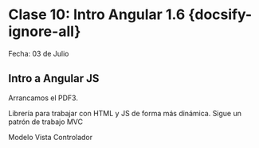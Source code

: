# Clase 10: Intro Angular 1.6  {docsify-ignore-all}

Fecha: 03 de Julio

## Intro a Angular JS

Arrancamos el PDF3.

Librería para trabajar con HTML y JS de forma más dinámica.
Sigue un patrón de trabajo MVC

Modelo Vista Controlador